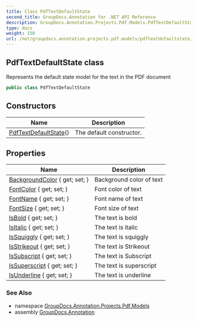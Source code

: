 ```yaml
---
title: Class PdfTextDefaultState
second_title: GroupDocs.Annotation for .NET API Reference
description: GroupDocs.Annotation.Projects.Pdf.Models.PdfTextDefaultState class. Represents the default state model for the text in the PDF document
type: docs
weight: 150
url: /net/groupdocs.annotation.projects.pdf.models/pdftextdefaultstate/
---
```

## PdfTextDefaultState class

Represents the default state model for the text in the PDF document

```csharp
public class PdfTextDefaultState
```

## Constructors

| Name | Description |
| --- | --- |
| [PdfTextDefaultState](pdftextdefaultstate/)() | The default constructor. |

## Properties

| Name | Description |
| --- | --- |
| [BackgroundColor](../../groupdocs.annotation.projects.pdf.models/pdftextdefaultstate/backgroundcolor/) { get; set; } | Background color of text |
| [FontColor](../../groupdocs.annotation.projects.pdf.models/pdftextdefaultstate/fontcolor/) { get; set; } | Font color of text |
| [FontName](../../groupdocs.annotation.projects.pdf.models/pdftextdefaultstate/fontname/) { get; set; } | Font name of text |
| [FontSize](../../groupdocs.annotation.projects.pdf.models/pdftextdefaultstate/fontsize/) { get; set; } | Font size of text |
| [IsBold](../../groupdocs.annotation.projects.pdf.models/pdftextdefaultstate/isbold/) { get; set; } | The text is bold |
| [IsItalic](../../groupdocs.annotation.projects.pdf.models/pdftextdefaultstate/isitalic/) { get; set; } | The text is italic |
| [IsSquiggly](../../groupdocs.annotation.projects.pdf.models/pdftextdefaultstate/issquiggly/) { get; set; } | The text is squiggly |
| [IsStrikeout](../../groupdocs.annotation.projects.pdf.models/pdftextdefaultstate/isstrikeout/) { get; set; } | The text is Strikeout |
| [IsSubscript](../../groupdocs.annotation.projects.pdf.models/pdftextdefaultstate/issubscript/) { get; set; } | The text is Subscript |
| [IsSuperscript](../../groupdocs.annotation.projects.pdf.models/pdftextdefaultstate/issuperscript/) { get; set; } | The text is superscript |
| [IsUnderline](../../groupdocs.annotation.projects.pdf.models/pdftextdefaultstate/isunderline/) { get; set; } | The text is underline |

### See Also

* namespace [GroupDocs.Annotation.Projects.Pdf.Models](../../groupdocs.annotation.projects.pdf.models/)
* assembly [GroupDocs.Annotation](../../)


